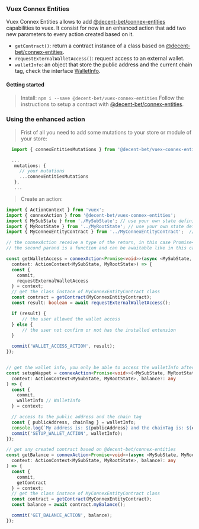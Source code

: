 ### Vuex Connex Entities

Vuex Connex Entities allows to add [@decent-bet/connex-entities](https://github.com/decent-bet/connex-entities) capabilities to vuex. It consist for now in an enhanced action that add two new parameters to every action created based on it. 

- `getContract()`: return a contract instance of a class based on [@decent-bet/connex-entities](https://github.com/decent-bet/connex-entities).
- `requestExternalWalletAccess()`: request access to an external wallet.
- `walletInfo`: an object that store the public address and the current chain tag, check the interface [WalletInfo](/src/types.ts#L1).

#### Getting started

> Install: `npm i --save @decent-bet/vuex-connex-entities`
> Follow the instructions to setup a contract with [@decent-bet/connex-entities](https://github.com/decent-bet/connex-entities#api).


### Using the enhanced action
> Frist of all you need to add some mutations to your store or module of your store:
``` typescript
  import { connexEntitiesMutations } from '@decent-bet/vuex-connex-entities';

  ...
   mutations: {
     // your mutations
     ...connexEntitiesMutations
   },
   ...
```

> Create an action:

``` typescript
import { ActionContext } from 'vuex';
import { connexAction } from '@decent-bet/vuex-connex-entities';
import { MySubState } from './MySubState'; // use your own state definitions
import { MyRootState } from '../MyRootState'; // use your own state definitions
import { MyConnexEntityContract } from '../MyConnexEntityContract';  // created using @decent-bet/connex-entities.

// the connexAction receive a type of the return, in this case Promise<void>, 
// the second parand is a function and can be awaitable like in this case  

const getWalletAccess = connexAction<Promise<void>>(async <MySubState, MyRootState>(
  context: ActionContext<MySubState, MyRootState>) => {
  const {
    commit,
    requestExternalWalletAccess
  } = context;
  // get the class instace of MyConnexEntityContract class
  const contract = getContract(MyConnexEntityContract);
  const result: boolean = await requestExternalWalletAccess();

  if (result) {
      // the user allowed the wallet access
  } else {
      // the user not confirm or not has the installed extension
  }

  commit('WALLET_ACCESS_ACTION', result);
});


// get the wallet info, you only be able to access the walletInfo after call to requestExternalWalletAccess() method
const setupWappet = connexAction<Promise<void>>(<MySubState, MyRootState>(
  context: ActionContext<MySubState, MyRootState>, balance?: any
) => {
  const {
    commit,
    walletInfo // WalletInfo
  } = context;

  // access to the public address and the chain tag
  const { publicAddress, chainTag } = walletInfo;
  console.log(`My address is: ${publicAddress} and the chainTag is: ${chainTag}`);
  commit('SETUP_WALLET_ACTION', walletInfo);
});

// get any created contract based on @decent-bet/connex-entities
const getBalance = connexAction<Promise<void>>(async <MySubState, MyRootState>(
  context: ActionContext<MySubState, MyRootState>, balance?: any
) => {
  const {
    commit,
    getContract
  } = context;
  // get the class instace of MyConnexEntityContract class
  const contract = getContract(MyConnexEntityContract);
  const balance = await contract.myBalance();

  commit('GET_BALANCE_ACTION', balance);
});

```

